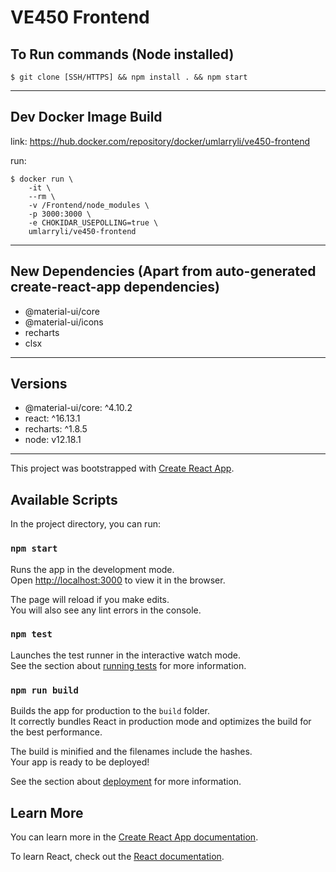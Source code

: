 
# VE450 Frontend 

## To Run commands (Node installed)

    $ git clone [SSH/HTTPS] && npm install . && npm start


---

## Dev Docker Image Build

link: https://hub.docker.com/repository/docker/umlarryli/ve450-frontend

run:

    $ docker run \
        -it \
        --rm \
        -v /Frontend/node_modules \
        -p 3000:3000 \
        -e CHOKIDAR_USEPOLLING=true \
        umlarryli/ve450-frontend
    
---

## New Dependencies (Apart from auto-generated create-react-app dependencies)

*  @material-ui/core 
*  @material-ui/icons
*  recharts
*  clsx

---

## Versions 
*   @material-ui/core: ^4.10.2
*   react: ^16.13.1
*   recharts: ^1.8.5 
*   node: v12.18.1

---
This project was bootstrapped with [Create React App](https://github.com/facebook/create-react-app).

## Available Scripts

In the project directory, you can run:

### `npm start`

Runs the app in the development mode.<br />
Open [http://localhost:3000](http://localhost:3000) to view it in the browser.

The page will reload if you make edits.<br />
You will also see any lint errors in the console.

### `npm test`

Launches the test runner in the interactive watch mode.<br />
See the section about [running tests](https://facebook.github.io/create-react-app/docs/running-tests) for more information.

### `npm run build`

Builds the app for production to the `build` folder.<br />
It correctly bundles React in production mode and optimizes the build for the best performance.

The build is minified and the filenames include the hashes.<br />
Your app is ready to be deployed!

See the section about [deployment](https://facebook.github.io/create-react-app/docs/deployment) for more information.

## Learn More

You can learn more in the [Create React App documentation](https://facebook.github.io/create-react-app/docs/getting-started).

To learn React, check out the [React documentation](https://reactjs.org/).



